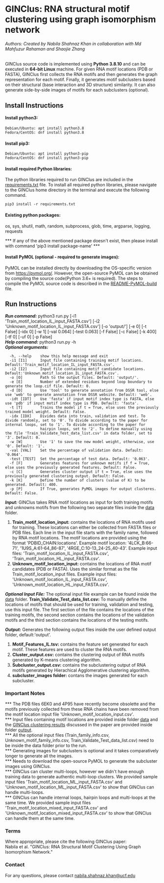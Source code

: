 # GINClus: RNA structural motif clustering using graph isomorphism network
###### Authors: Created by Nabila Shahnaz Khan in collaboration with Md Mahfuzur Rahaman and Shaojie Zhang
GINClus source code is implemented using __Python 3.8.10__ and can be executed in __64-bit Linux__ machine. For given RNA motif locations (PDB or FASTA), GINClus first collects the RNA motifs and then generates the graph representation for each motif. Finally, it generates motif subclusters based on their structural (base interaction and 3D structure) similarity. It can also generate side-by-side images of motifs for each subclusters (optional).  



## Install Instructions 

#### Install python3:
```
Debian/Ubuntu: apt install python3.8  
Fedora/CentOS: dnf install python3.8 
```

#### Install pip3: 
```
Debian/Ubuntu: apt install python3-pip  
Fedora/CentOS: dnf install python3-pip  
```

#### Install required Python libraries:  
The python libraries required to run GINClus are included in the [requirements.txt](requirements.txt) file. To install all required python libraries, please navigate to the GINClus home directory in the terminal and execute the following command.
```
pip3 install -r requirements.txt
```

#### Existing python packages:  
os, sys, shutil, math, random, subprocess, glob, time, argparse, logging, requests  
  
*** If any of the above mentioned package doesn't exist, then please install with command 'pip3 install package-name' ***


#### Install PyMOL (optional - required to generate images):  
PyMOL can be installed directly by downloading the OS-specific version from https://pymol.org/. However, the open-source PyMOL can be obtained by compiling the source code(Python 3.6+ is required). The steps to compile the PyMOL source code is described in the [README-PyMOL-build](README-PyMOL-build.md) file.


## Run Instructions
    
  
**_Run command:_** python3 run.py [-i1 'Train_motif_location_IL_input_FASTA.csv'] [-i2 'Unknown_motif_location_IL_input_FASTA.csv'] [-o 'output/'] [-e 0] [-t False] [-idx 0] [-w 1] [-val 0.064] [-test 0.063] [-f False] [-c False] [-k 400] [-tf 0] [-uf 0] [-p False]  
**_Help command:_** python3 run.py -h  
**_Optional arguments:_** 
```
  -h, --help    show this help message and exit
  -i1 [I1]      Input file containing training motif locations. Default:'Train_motif_location_IL_input_FASTA.csv'.
  -i2 [I2]      Input file containing motif candidate locations. Default:'Unknown_motif_location_IL_input_FASTA.csv'.
  -o [O]        Path to the output files. Default: 'output/'.
  -e [E]        Number of extended residues beyond loop boundary to generate the loop.cif file. Default: 0.
  -d [D]        Use 'tool' to generate annotation from DSSR tool, else use 'web' to generate annotation from DSSR website. Default: 'web'.
  -idt [IDT]    Use 'fasta' if input motif index type is FASTA, else use 'pdb' if input motif index type is PDB. Default: 'fasta'.
  -t [T]        Trains the model if t = True, else uses the previously trained model weight. Default: False.
  -idx [IDX]    Divides data into train, validation and test. To divide randomly, set to '0'. To divide according to the paper for internal loops, set to '1'. To divide according to the paper for
                hairpin loops, set to '2'. To define manually using the file 'Train_Validate_Test_data_list.csv' in data folder, set to '3'. Default: 0.
  -w [W]        Use '1' to save the new model weight, otherwise, use '0'. Default: '1'.
  -val [VAL]    Set the percentage of validation data. Default: '0.064'.
  -test [TEST]  Set the percentage of test data. Default: '0.063'.
  -f [F]        Generates features for unknown motifs if f = True, else uses the previously generated features. Default: False.
  -c [C]        Generates cluster output if t = True, else uses the previously generated clustering output. Default: False.
  -k [K]        Define the number of clusters (value of K) to be generated. Default: 400.
  -p [P]        If True, generates PyMOL images for output clusteres. Default: False.

```

**_Input:_** GINClus takes RNA motif locations as input for both training motifs and unknowns motifs from the following two separate files inside the [data](data/) folder.
1. __Train_motif_location_input:__ contains the locations of RNA motifs used for training. These locations can either be collected from FASTA files or PDB files. Each line in the input file starts with the family name, followed by RNA motif locations. The motif locations are provided using the format 'PDBID_CHAIN:locations'. Example motif location: '4LCK_B:66-71', '1U9S_A:61-64_86-87', '4RGE_C:10-13_24-25_40-43'. Example input files: 'Train_motif_location_IL_input_FASTA.csv', 'Train_motif_location_HL_input_FASTA.csv'.
2. __Unknown_motif_location_input:__ contains the locations of RNA motif candidates (PDB or FASTA). Uses the similar format as the file Train_motif_location_input files. Example input files: 'Unknown_motif_location_IL_input_FASTA.csv', 'Unknown_motif_location_HL_input_FASTA.csv'.


**_Optional Input File:_** The optional input file example can be found inside the [data](data/) folder.
__Train_Validate_Test_data_list.csv:__ To manually define the locations of motifs that should be used for training, validation and testing, use this input file. The first section of the file contains the locations of the training motifs, the second section contains the locations of the validation motifs and the third section contains the locations of the testing motifs.


**_Output:_** Generates the following output files inside the user defined output folder, default:'output'.
1. __Motif_Features_IL.tsv:__ contains the feature set generated for each motif. These features are used to cluster the RNA motifs.
2. __Cluster_output.csv:__ contains the clustering output of RNA motifs generated by K-means clustering algorithm.
3. __Subcluster_output.csv:__ contains the subclustering output of RNA motifs generated by Hierachical Agglomerative clustering algorithm.
4. __subcluster_images folder:__ contans the images generated for each subcluster.


       
### Important Notes
*** The PDB files 6EK0 and 4P95 have recently become obsolette and the motifs previously collected from these RNA chains have been removed from the motif location input file 'Unknown_motif_location_input.csv'.  
*** Input files containing motif locations are provided inside folder [data]('data/') and the [GINClus clustering results](output/Subcluster_output.xlsx) discussed in the paper are provided inside folder [output](output/).  
*** All the optional input files (Train_family_info.csv, Unknown_motif_family_info.csv, Train_Validate_Test_data_list.csv) need to be inside the data folder prior to the run.  
*** Generating images for subclusters is optional and it takes comparatively longer to generate all the images.  
*** Needs to download the open-source PyMOL to generate the subcluster images using GINClus.  
*** GINClus can cluster multi-loops, however we didn't have enough training data to generate authentic multi-loop clusters. We provided sample input files 'Train_motif_location_ML_input_FASTA.csv' and 'Unknown_motif_location_ML_input_FASTA.csv' to show that GINClus can handle multi-loops.  
*** GINClus can handle internal loops, hairpin loops and multi-loops at the same time. We provided sample input files 'Train_motif_location_mixed_input_FASTA.csv' and 'Unknown_motif_location_mixed_input_FASTA.csv' to show that GINClus can handle them at the same time.   


### Terms  
Where appropriate, please cite the following GINClus paper:  
Nabila et al. "GINClus: RNA Structural Motif Clustering Using Graph Isomorphism Network." 


### Contact
For any questions, please contact nabila.shahnaz.khan@ucf.edu

